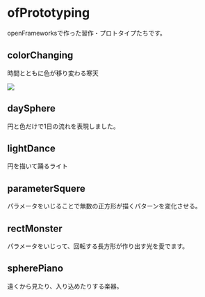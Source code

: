 # ofPrototyping
openFrameworksで作った習作・プロトタイプたちです。


## colorChanging
時間とともに色が移り変わる寒天

[![](https://img.youtube.com/vi/iuiBFPMbNlI/0.jpg)](https://www.youtube.com/watch?v=iuiBFPMbNlI)

## daySphere
円と色だけで1日の流れを表現しました。

## lightDance
円を描いて踊るライト

## parameterSquere
パラメータをいじることで無数の正方形が描くパターンを変化させる。

## rectMonster
パラメータをいじって、回転する長方形が作り出す光を愛でます。

## spherePiano
遠くから見たり、入り込めたりする楽器。
